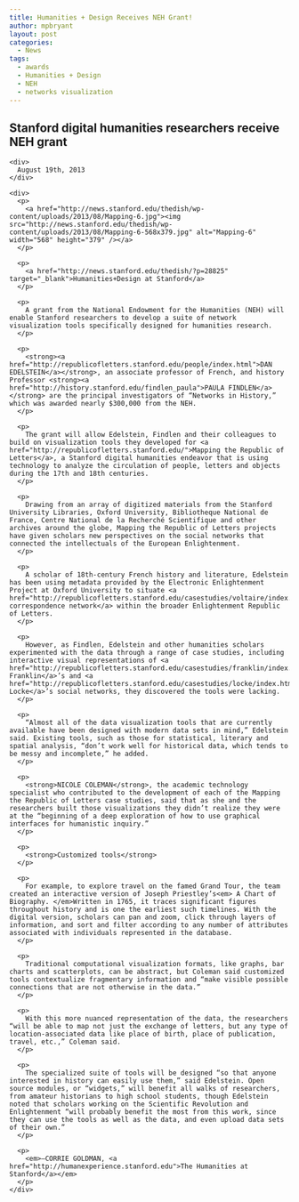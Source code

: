 ```yaml
---
title: Humanities + Design Receives NEH Grant!
author: mpbryant
layout: post
categories:
  - News
tags:
  - awards
  - Humanities + Design
  - NEH
  - networks visualization
---
```

<div id="center">
  <div id="post-28825">
    <h2>
      Stanford digital humanities researchers receive NEH grant
    </h2>

    <div>
      August 19th, 2013
    </div>

    <div>
      <p>
        <a href="http://news.stanford.edu/thedish/wp-content/uploads/2013/08/Mapping-6.jpg"><img src="http://news.stanford.edu/thedish/wp-content/uploads/2013/08/Mapping-6-568x379.jpg" alt="Mapping-6" width="568" height="379" /></a>
      </p>

      <p>
        <a href="http://news.stanford.edu/thedish/?p=28825" target="_blank">Humanities+Design at Stanford</a>
      </p>

      <p>
        A grant from the National Endowment for the Humanities (NEH) will enable Stanford researchers to develop a suite of network visualization tools specifically designed for humanities research.
      </p>

      <p>
        <strong><a href="http://republicofletters.stanford.edu/people/index.html">DAN EDELSTEIN</a></strong>, an associate professor of French, and history Professor <strong><a href="http://history.stanford.edu/findlen_paula">PAULA FINDLEN</a></strong> are the principal investigators of “Networks in History,” which was awarded nearly $300,000 from the NEH.
      </p>

      <p>
        The grant will allow Edelstein, Findlen and their colleagues to build on visualization tools they developed for <a href="http://republicofletters.stanford.edu/">Mapping the Republic of Letters</a>, a Stanford digital humanities endeavor that is using technology to analyze the circulation of people, letters and objects during the 17th and 18th centuries.
      </p>

      <p>
        Drawing from an array of digitized materials from the Stanford University Libraries, Oxford University, Bibliotheque National de France, Centre National de la Recherché Scientifique and other archives around the globe, Mapping the Republic of Letters projects have given scholars new perspectives on the social networks that connected the intellectuals of the European Enlightenment.
      </p>

      <p>
        A scholar of 18th-century French history and literature, Edelstein has been using metadata provided by the Electronic Enlightenment Project at Oxford University to situate <a href="http://republicofletters.stanford.edu/casestudies/voltaire/index.html">Voltaire’s correspondence network</a> within the broader Enlightenment Republic of Letters.
      </p>

      <p>
        However, as Findlen, Edelstein and other humanities scholars experimented with the data through a range of case studies, including interactive visual representations of <a href="http://republicofletters.stanford.edu/casestudies/franklin/index.html">Benjamin Franklin</a>’s and <a href="http://republicofletters.stanford.edu/casestudies/locke/index.html">John Locke</a>’s social networks, they discovered the tools were lacking.
      </p>

      <p>
        “Almost all of the data visualization tools that are currently available have been designed with modern data sets in mind,” Edelstein said. Existing tools, such as those for statistical, literary and spatial analysis, “don’t work well for historical data, which tends to be messy and incomplete,” he added.
      </p>

      <p>
        <strong>NICOLE COLEMAN</strong>, the academic technology specialist who contributed to the development of each of the Mapping the Republic of Letters case studies, said that as she and the researchers built those visualizations they didn’t realize they were at the “beginning of a deep exploration of how to use graphical interfaces for humanistic inquiry.”
      </p>

      <p>
        <strong>Customized tools</strong>
      </p>

      <p>
        For example, to explore travel on the famed Grand Tour, the team created an interactive version of Joseph Priestley’s<em> A Chart of Biography. </em>Written in 1765, it traces significant figures throughout history and is one the earliest such timelines. With the digital version, scholars can pan and zoom, click through layers of information, and sort and filter according to any number of attributes associated with individuals represented in the database.
      </p>

      <p>
        Traditional computational visualization formats, like graphs, bar charts and scatterplots, can be abstract, but Coleman said customized tools contextualize fragmentary information and “make visible possible connections that are not otherwise in the data.”
      </p>

      <p>
        With this more nuanced representation of the data, the researchers “will be able to map not just the exchange of letters, but any type of location-associated data like place of birth, place of publication, travel, etc.,” Coleman said.
      </p>

      <p>
        The specialized suite of tools will be designed “so that anyone interested in history can easily use them,” said Edelstein. Open source modules, or “widgets,” will benefit all walks of researchers, from amateur historians to high school students, though Edelstein noted that scholars working on the Scientific Revolution and Enlightenment “will probably benefit the most from this work, since they can use the tools as well as the data, and even upload data sets of their own.”
      </p>

      <p>
        <em>—CORRIE GOLDMAN, <a href="http://humanexperience.stanford.edu">The Humanities at Stanford</a></em>
      </p>
    </div>
  </div>
</div>

